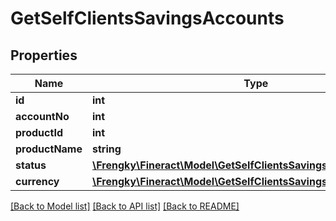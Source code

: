 # GetSelfClientsSavingsAccounts

## Properties
Name | Type | Description | Notes
------------ | ------------- | ------------- | -------------
**id** | **int** |  | [optional] 
**accountNo** | **int** |  | [optional] 
**productId** | **int** |  | [optional] 
**productName** | **string** |  | [optional] 
**status** | [**\Frengky\Fineract\Model\GetSelfClientsSavingsAccountsStatus**](GetSelfClientsSavingsAccountsStatus.md) |  | [optional] 
**currency** | [**\Frengky\Fineract\Model\GetSelfClientsSavingsAccountsCurrency**](GetSelfClientsSavingsAccountsCurrency.md) |  | [optional] 

[[Back to Model list]](../../README.md#documentation-for-models) [[Back to API list]](../../README.md#documentation-for-api-endpoints) [[Back to README]](../../README.md)

